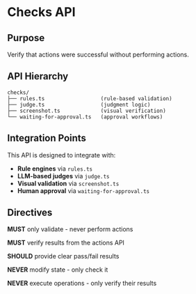 # Checks API

## Purpose

Verify that actions were successful without performing actions.

## API Hierarchy

```
checks/
├── rules.ts                  (rule-based validation)
├── judge.ts                  (judgment logic)
├── screenshot.ts             (visual verification)
└── waiting-for-approval.ts   (approval workflows)
```

## Integration Points

This API is designed to integrate with:

- **Rule engines** via `rules.ts`
- **LLM-based judges** via `judge.ts`
- **Visual validation** via `screenshot.ts`
- **Human approval** via `waiting-for-approval.ts`

## Directives

**MUST** only validate - never perform actions

**MUST** verify results from the actions API

**SHOULD** provide clear pass/fail results

**NEVER** modify state - only check it

**NEVER** execute operations - only verify their results
